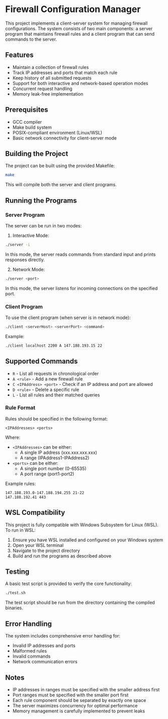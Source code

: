 # Firewall Configuration Manager

This project implements a client-server system for managing firewall configurations. The system consists of two main components: a server program that maintains firewall rules and a client program that can send commands to the server.

## Features

- Maintain a collection of firewall rules
- Track IP addresses and ports that match each rule
- Keep history of all submitted requests
- Support for both interactive and network-based operation modes
- Concurrent request handling
- Memory leak-free implementation

## Prerequisites

- GCC compiler
- Make build system
- POSIX-compliant environment (Linux/WSL)
- Basic network connectivity for client-server mode

## Building the Project

The project can be built using the provided Makefile:

```bash
make
```

This will compile both the server and client programs.

## Running the Programs

### Server Program

The server can be run in two modes:

1. Interactive Mode:
```bash
./server -i
```
In this mode, the server reads commands from standard input and prints responses directly.

2. Network Mode:
```bash
./server <port>
```
In this mode, the server listens for incoming connections on the specified port.

### Client Program

To use the client program (when server is in network mode):
```bash
./client <serverHost> <serverPort> <command>
```

Example:
```bash
./client localhost 2200 A 147.188.193.15 22
```

## Supported Commands

- `R` - List all requests in chronological order
- `A <rule>` - Add a new firewall rule
- `C <IPAddress> <port>` - Check if an IP address and port are allowed
- `D <rule>` - Delete a specific rule
- `L` - List all rules and their matched queries

### Rule Format
Rules should be specified in the following format:
```
<IPAddresses> <ports>
```

Where:
- `<IPAddresses>` can be either:
  - A single IP address (xxx.xxx.xxx.xxx)
  - A range (IPAddress1-IPAddress2)
- `<ports>` can be either:
  - A single port number (0-65535)
  - A port range (port1-port2)

Example rules:
```
147.188.193.0-147.188.194.255 21-22
147.188.192.41 443
```

## WSL Compatibility

This project is fully compatible with Windows Subsystem for Linux (WSL). To run in WSL:

1. Ensure you have WSL installed and configured on your Windows system
2. Open your WSL terminal
3. Navigate to the project directory
4. Build and run the programs as described above

## Testing

A basic test script is provided to verify the core functionality:

```bash
./test.sh
```

The test script should be run from the directory containing the compiled binaries.

## Error Handling

The system includes comprehensive error handling for:
- Invalid IP addresses and ports
- Malformed rules
- Invalid commands
- Network communication errors

## Notes

- IP addresses in ranges must be specified with the smaller address first
- Port ranges must be specified with the smaller port first
- Each rule component should be separated by exactly one space
- The server maximizes concurrency for optimal performance
- Memory management is carefully implemented to prevent leaks

